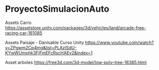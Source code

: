 # ProyectoSimulacionAuto
Assets Carro https://assetstore.unity.com/packages/3d/vehicles/land/arcade-free-racing-car-161085

Assets Paisaje - Danisable Curso Unity https://www.youtube.com/watch?v=ZPgwm2Cp4mg&list=PLAzlSdU-KYwWUmphk3FjFmEFcRscHAEy2&index=1

Asset arboles https://free3d.com/3d-model/low-poly-tree-18385.html
